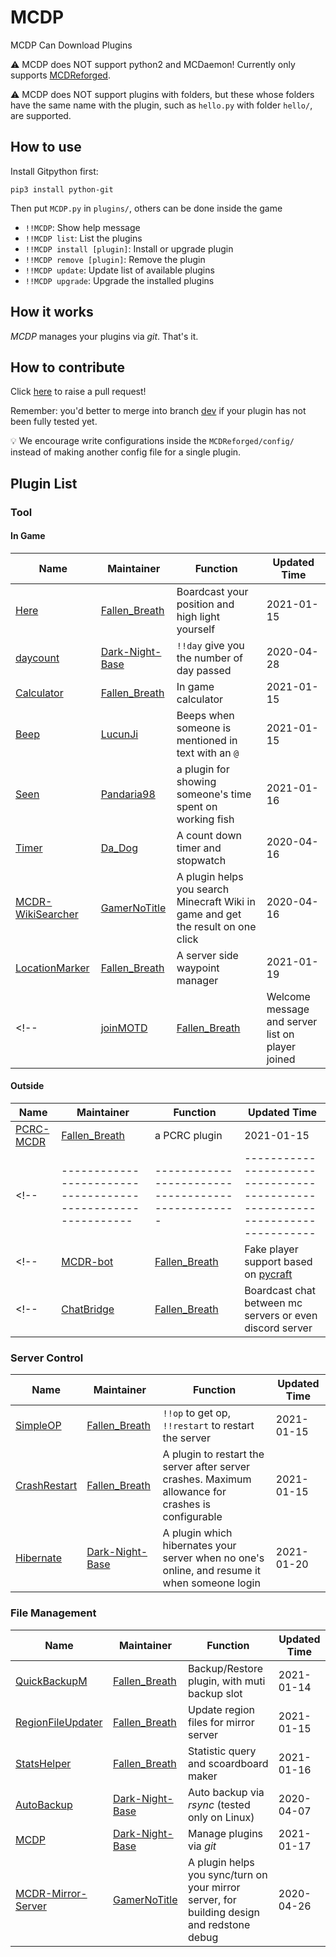 # MCDP

MCDP Can Download Plugins

⚠️️ MCDP does NOT support python2 and MCDaemon! Currently only supports 
[MCDReforged](https://github.com/Fallen-Breath/MCDReforged). 

⚠️ MCDP does NOT support plugins with folders, 
but these whose folders have the same name with the plugin, 
such as `hello.py` with folder `hello/`, are supported.

## How to use

Install Gitpython first: 

```Linux
pip3 install python-git
```

Then put `MCDP.py` in `plugins/`, others can be done inside the game

- `!!MCDP`: Show help message
- `!!MCDP list`: List the plugins
- `!!MCDP install [plugin]`: Install or upgrade plugin
- `!!MCDP remove [plugin]`: Remove the plugin
- `!!MCDP update`: Update list of available plugins
- `!!MCDP upgrade`: Upgrade the installed plugins

## How it works

*MCDP* manages your plugins via *git*. That's it.

## How to contribute

Click [here](https://github.com/Dark-Night-Base/MCDP/compare) to raise a pull request!

Remember: you'd better to merge into branch [dev](https://github.com/Dark-Night-Base/MCDP/tree/dev) if your plugin has not been fully tested yet.

💡️ We encourage write configurations inside the `MCDReforged/config/` 
instead of making another config file for a single plugin.

## Plugin List

### Tool

#### In Game

| Name                                                   | Maintainer                                           | Function                                         |Updated Time|
| ------------------------------------------------------ | ---------------------------------------------------- | ------------------------------------------------ | ---------- |
| [Here](https://github.com/TISUnion/Here)               | [Fallen_Breath](https://github.com/Fallen-Breath)    | Boardcast your position and high light yourself  | 2021-01-15 |
| [daycount](https://github.com/Dark-Night-Base/daycount)| [Dark-Night-Base](https://github.com/Dark-Night-Base)| `!!day` give you the number of day passed        | 2020-04-28 |
| [Calculator](https://github.com/TISUnion/Calculator)   | [Fallen_Breath](https://github.com/Fallen-Breath)    | In game calculator                               | 2021-01-15 |
| [Beep](https://github.com/TISUnion/Beep)             | [LucunJi](https://github.com/LucunJi)             | Beeps when someone is mentioned in text with an `@` | 2021-01-15 |
| [Seen](https://github.com/TISUnion/Seen/tree/MCDR)   | [Pandaria98](https://github.com/Pandaria98)       | a plugin for showing someone's time spent on working fish  | 2021-01-16 |
| [Timer](https://github.com/Da-Dog/MCDR_Timer)            | [Da_Dog](https://github.com/Da-Dog)           | A count down timer and stopwatch     | 2020-04-16 |
| [MCDR-WikiSearcher](https://github.com/GamerNoTitle/MCDR-WikiSearcher) | [GamerNoTitle](https://github.com/GamerNoTitle)   | A plugin helps you search Minecraft Wiki in game and get the result on one click | 2020-04-16 |
| [LocationMarker](https://github.com/TISUnion/LocationMarker) | [Fallen_Breath](https://github.com/Fallen-Breath) | A server side waypoint manager | 2021-01-19 |
<!-- | [joinMOTD](https://github.com/TISUnion/joinMOTD)       | [Fallen_Breath](https://github.com/Fallen-Breath)    | Welcome message and server list on player joined | 2020-04-07 | -->

#### Outside

| Name                                                        | Maintainer                                        | Function                                                                      |Updated Time|
| ----------------------------------------------------------- | ------------------------------------------------- | --------------------------------------------------- | ---------- |
| [PCRC-MCDR](https://github.com/TISUnion/PCRC-MCDR)          | [Fallen_Breath](https://github.com/Fallen-Breath) | a PCRC plugin                                                                 | 2021-01-15|
<!-- | ----------------------------------------------------------- | ------------------------------------------------- | ----------------------------------------------------------------------------- | ---------- | -->
<!-- | [MCDR-bot](https://github.com/MCDReforged-Plugins/MCDR-bot) | [Fallen_Breath](https://github.com/Fallen-Breath) | Fake player support based on [pycraft](https://github.com/ammaraskar/pyCraft) | -->
<!-- | [ChatBridge](https://github.com/TISUnion/ChatBridge)        | [Fallen_Breath](https://github.com/Fallen-Breath) | Boardcast chat between mc servers or even discord server                      | -->
### Server Control

| Name                                                        | Maintainer                                        | Function                                            |Updated Time|
| ----------------------------------------------------------- | ------------------------------------------------- | --------------------------------------------------- | ---------- |
| [SimpleOP](https://github.com/MCDReforged-Plugins/SimpleOP) | [Fallen_Breath](https://github.com/Fallen-Breath) | `!!op` to get op, `!!restart` to restart the server | 2021-01-15 |
| [CrashRestart](https://github.com/MCDReforged-Plugins/CrashRestart) | [Fallen_Breath](https://github.com/Fallen-Breath) | A plugin to restart the server after server crashes. Maximum allowance for crashes is configurable | 2021-01-15 |
| [Hibernate](https://github.com/Dark-Night-Base/Hibernate) |[Dark-Night-Base](https://github.com/Dark-Night-Base) | A plugin which hibernates your server when no one's online, and resume it when someone login | 2021-01-20 |

<!-- ### Command Helper -->

<!-- | Name                                                                   | Maintainer                                        | Function                                                              | -->
<!-- | ---------------------------------------------------------------------- | ------------------------------------------------- | --------------------------------------------------------------------- | -->
<!-- | [CarpetFeatureHelper](https://github.com/TISUnion/CarpetFeatureHelper) | [Fallen_Breath](https://github.com/Fallen-Breath) | Give the ability of switching some of carpet options to non-op player | -->

### File Management

| Name                                                               | Maintainer                                            | Function                                       |Updated Time|
| ------------------------------------------------------------------ | ----------------------------------------------------- | ---------------------------------------------- | ---------- |
| [QuickBackupM](https://github.com/TISUnion/QuickBackupM)           | [Fallen_Breath](https://github.com/Fallen-Breath)     | Backup/Restore plugin, with muti backup slot   | 2021-01-14 |
| [RegionFileUpdater](https://github.com/TISUnion/RegionFileUpdater) | [Fallen_Breath](https://github.com/Fallen-Breath)     | Update region files for mirror server          | 2021-01-15 |
| [StatsHelper](https://github.com/TISUnion/StatsHelper)             | [Fallen_Breath](https://github.com/Fallen-Breath)     | Statistic query and scoardboard maker          | 2021-01-16 |
| [AutoBackup](https://github.com/Dark-Night-Base/AutoBackup)        | [Dark-Night-Base](https://github.com/Dark-Night-Base) | Auto backup via *rsync* (tested only on Linux) | 2020-04-07 |
| [MCDP](https://github.com/Dark-Night-Base/MCDP)                    | [Dark-Night-Base](https://github.com/Dark-Night-Base) | Manage plugins via *git*                       | 2021-01-17 |
| [MCDR-Mirror-Server](https://github.com/GamerNoTitle/MCDR-Mirror-Server) | [GamerNoTitle](https://github.com/GamerNoTitle)       | A plugin helps you sync/turn on your mirror server, for building design and redstone debug | 2020-04-26 |
